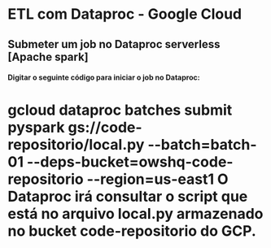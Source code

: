ETL com Dataproc - Google Cloud
===================================
## Submeter um job no Dataproc serverless [Apache spark]
#### Digitar o seguinte código para iniciar o job no Dataproc:
gcloud dataproc batches submit pyspark gs://code-repositorio/local.py --batch=batch-01 --deps-bucket=owshq-code-repositorio --region=us-east1
O Dataproc irá consultar o script que está no arquivo local.py armazenado no bucket code-repositorio do GCP.
====================================
